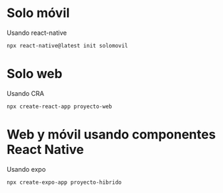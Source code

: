 # Solo móvil

Usando react-native

`npx react-native@latest init solomovil`

# Solo web

Usando CRA

`npx create-react-app proyecto-web`

# Web y móvil usando componentes React Native

Usando expo

`npx create-expo-app proyecto-hibrido`